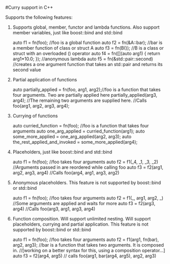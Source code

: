 #Curry support in C++

Supports the following features:

1. Supports global, member, functor and lambda functions. Also support member variables, just like boost::bind and std::bind 

    auto f1 = fn(foo);      //foo is a global function
    auto f2 = fn(&A::bar);  //bar is a member function of class or struct A
    auto f3 = fn(B());      //B is a class or struct with an overloaded () operator
    auto f4 = fn([](auto arg1) { return arg1*10.0; }); //anonymous lambda
    auto f5 = fn(&std::pair::second) //creates a one argument function that takes an std::pair and returns its second value

2. Partial application of functions

   auto partially_applied = fn(foo, arg1, arg2);//foo is a function that takes four arguments. Two are partially applied here
   partially_applied(arg3, arg4);               //The remaining two arguments are supplied here.
                                                //Calls foo(arg1, arg2, arg3, arg4);
   
3. Currying of functions

   auto curried_function = fn(foo); //foo is a function that takes four arguments
   auto one_arg_applied = curried_function(arg1);
   auto some_more_applied = one_arg_applied(arg2, arg3);
   auto the_rest_applied_and_invoked = some_more_applied(arg4);
   
4. Placeholders, just like boost::bind and std::bind
   
   auto f1 = fn(foo);                   //foo takes four arguments
   auto f2 = f1(_4, _1, _3, _2)         //Arguments passed in are reordered while calling foo
   auto f3 = f2(arg1, arg2, arg3, arg4) //Calls foo(arg4, arg1, arg3, arg2)
   
5. Anonymous placeholders.
   This feature is not supported by boost::bind or std::bind

   auto f1 = fn(foo);             //foo takes four arguments
   auto f2 = f1(_, arg1, arg2, _) //Some arguments are applied and waits for more
   auto f3 = f2(arg3, arg4)       //Calls foo(arg3, arg1, arg3, arg4)

6. Function composition. Will support unlimited nesting. Will support placeholders, currying and partial application.
   This feature is not supported by boost::bind or std::bind

   auto f1 = fn(foo); //foo takes four arguments
   auto f2 = f1(arg1, fn(bar), arg2, arg3); //bar is a function that takes two arguments. It is composed in.
                                            //[working on a better syntax for this, using a composition operator...]
   auto f3 = f2(arg4, arg5) // calls foo(arg1, bar(arg4, arg5), arg2, arg3)
   
